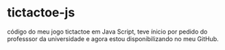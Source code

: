 # tictactoe-js

código do meu jogo tictactoe em Java Script, teve ínicio por pedido do professsor da universidade e agora estou disponibilizando no meu GitHub.
